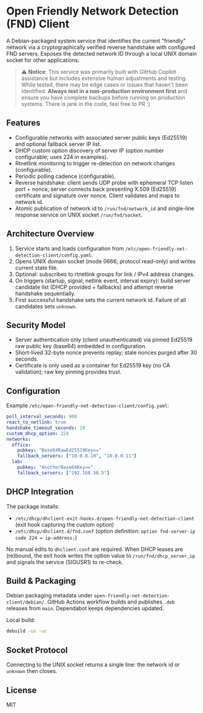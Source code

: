 # Open Friendly Network Detection (FND) Client

A Debian-packaged system service that identifies the current "friendly" network via a cryptographically verified reverse handshake with configured FND servers. Exposes the detected network ID through a local UNIX domain socket for other applications.

> ⚠️ **Notice**: This service was primarily built with GitHub Copilot assistance but includes extensive human adjustments and testing. While tested, there may be edge cases or issues that haven't been identified. **Always test in a non-production environment first** and ensure you have complete backups before running on production systems. There is jank in the code, feel free to PR :)


## Features

- Configurable networks with associated server public keys (Ed25519) and optional fallback server IP list.
- DHCP custom option discovery of server IP (option number configurable; uses 224 in examples).
- Rtnetlink monitoring to trigger re-detection on network changes (configurable).
- Periodic polling cadence (configurable).
- Reverse handshake: client sends UDP probe with ephemeral TCP listen port + nonce, server connects back presenting X.509 (Ed25519) certificate and signature over nonce. Client validates and maps to network id.
- Atomic publication of network id to `/run/fnd/network_id` and single-line response service on UNIX socket `/run/fnd/socket`.

## Architecture Overview

1. Service starts and loads configuration from `/etc/open-friendly-net-detection-client/config.yaml`.
2. Opens UNIX domain socket (mode 0666; protocol read-only) and writes current state file.
3. Optional: subscribes to rtnetlink groups for link / IPv4 address changes.
4. On triggers (startup, signal, netlink event, interval expiry): build server candidate list (DHCP provided + fallbacks) and attempt reverse handshake sequentially.
5. First successful handshake sets the current network id. Failure of all candidates sets `unknown`.

## Security Model

- Server authentication only (client unauthenticated) via pinned Ed25519 raw public key (base64) embedded in configuration.
- Short-lived 32-byte nonce prevents replay; stale nonces purged after 30 seconds.
- Certificate is only used as a container for Ed25519 key (no CA validation); raw key pinning provides trust.

## Configuration

Example `/etc/open-friendly-net-detection-client/config.yaml`:

```yaml
poll_interval_seconds: 900
react_to_netlink: true
handshake_timeout_seconds: 10
custom_dhcp_option: 224
networks:
  office:
    pubkey: "Base64RawEd25519Key=="
    fallback_servers: ["10.0.0.10", "10.0.0.11"]
  lab:
    pubkey: "AnotherBase64Key=="
    fallback_servers: ["192.168.50.5"]
```

## DHCP Integration

The package installs:
- `/etc/dhcp/dhclient-exit-hooks.d/open-friendly-net-detection-client` (exit hook capturing the custom option)
- `/etc/dhcp/dhclient.d/fnd.conf` (option definition: `option fnd-server-ip code 224 = ip-address;`)

No manual edits to `dhclient.conf` are required. When DHCP leases are (re)bound, the exit hook writes the option value to `/run/fnd/dhcp_server_ip` and signals the service (SIGUSR1) to re-check.


## Build & Packaging

Debian packaging metadata under `open-friendly-net-detection-client/debian/`. GitHub Actions workflow builds and publishes `.deb` releases from `main`. Dependabot keeps dependencies updated.

Local build:

```bash
debuild -us -uc
```

## Socket Protocol

Connecting to the UNIX socket returns a single line: the network id or `unknown` then closes.

## License

MIT
